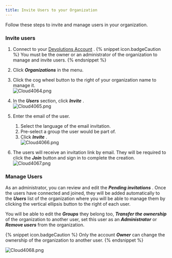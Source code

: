 ```yaml
---
title: Invite Users to your Organization
---
```

Follow these steps to invite and manage users in your organization. 

### Invite users 

1. Connect to your [Devolutions Account](https://portal.devolutions.com/) . 
{% snippet icon.badgeCaution %} 
You must be the owner or an administrator of the organization to manage and invite users. 
{% endsnippet %}
 
2. Click ***Organizations*** in the menu. 
1. Click the cog wheel button to the right of your organization name to manage it.  
![Cloud4064.png](/img/en/cloud/Cloud4064.png) 
1. In the ***Users*** section, click ***Invite*** .  
![Cloud4065.png](/img/en/cloud/Cloud4065.png) 
1. Enter the email of the user. 
    1. Select the language of the email invitation. 
    1. Pre-select a group the user would be part of. 
    1. Click ***Invite*** .  
![Cloud4066.png](/img/en/cloud/Cloud4066.png) 
1. The users will receive an invitation link by email. They will be required to click the ***Join*** button and sign in to complete the creation.  
![Cloud4067.png](/img/en/cloud/Cloud4067.png) 

### Manage Users 

As an administrator, you can review and edit the ***Pending invitations*** . Once the users have connected and joined, they will be added automatically to the ***Users*** list of the organization where you will be able to manage them by clicking the vertical ellipsis button to the right of each user.  

You will be able to edit the ***Groups*** they belong too, ***Transfer the ownership*** of the organization to another user, set this user as an ***Administrator*** or ***Remove users*** from the organization.  

{% snippet icon.badgeCaution %} 
Only the account ***Owner*** can change the ownership of the organization to another user. 
{% endsnippet %}
 
![Cloud4068.png](/img/en/cloud/Cloud4068.png) 

